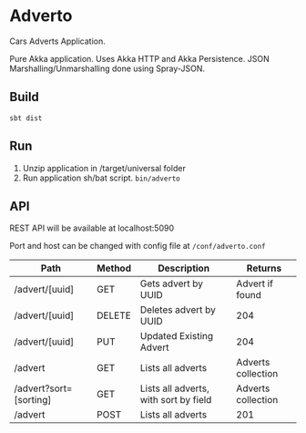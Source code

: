 # Adverto
Cars Adverts Application.

Pure Akka application. Uses Akka HTTP and Akka Persistence. JSON Marshalling/Unmarshalling done using Spray-JSON.

## Build
```sbt dist```
## Run
1. Unzip application in /target/universal folder
2. Run application sh/bat script. ```bin/adverto```

## API
REST API will be available at localhost:5090

Port and host can be changed with config file at ```/conf/adverto.conf```

Path | Method | Description | Returns
------- | ------ | ------- | -----
/advert/[uuid] | GET | Gets advert by UUID | Advert if found
/advert/[uuid] | DELETE | Deletes advert by UUID | 204
/advert/[uuid] | PUT | Updated Existing Advert | 204
/advert | GET | Lists all adverts | Adverts collection
/advert?sort=[sorting] | GET | Lists all adverts, with sort by field | Adverts collection
/advert | POST | Lists all adverts | 201
